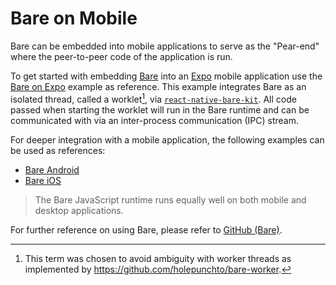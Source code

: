 # Bare on Mobile

Bare can be embedded into mobile applications to serve as the "Pear-end" where the peer-to-peer code of the application is run.

To get started with embedding [Bare](../reference/bare/overview.md) into an [Expo](https://expo.dev/) mobile application use the [Bare on Expo](https://github.com/holepunchto/bare-expo) example as reference. This example integrates Bare as an isolated thread, called a worklet[^1], via [`react-native-bare-kit`](https://github.com/holepunchto/react-native-bare-kit). All code passed when starting the worklet will run in the Bare runtime and can be communicated with via an inter-process communication (IPC) stream.

[^1]: This term was chosen to avoid ambiguity with worker threads as implemented by <https://github.com/holepunchto/bare-worker>.

For deeper integration with a mobile application, the following examples can be used as references:

- [Bare Android](https://github.com/holepunchto/bare-android)
- [Bare iOS](https://github.com/holepunchto/bare-ios)

> The Bare JavaScript runtime runs equally well on both mobile and desktop applications.

For further reference on using Bare, please refer to [GitHub (Bare)](https://github.com/holepunchto/bare).
